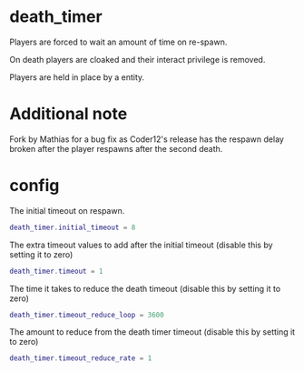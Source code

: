 # death_timer
Players are forced to wait an amount of time on re-spawn. 

On death players are cloaked and their interact privilege is removed. 

Players are held in place by a entity.

# Additional note
Fork by Mathias for a bug fix as Coder12's release has the respawn delay broken after the player respawns after the second death.

# config

The initial timeout on respawn.

``` lua
death_timer.initial_timeout = 8
```

The extra timeout values to add after the initial timeout (disable this by setting it to zero)

``` lua
death_timer.timeout = 1
```

The time it takes to reduce the death timeout (disable this by setting it to zero)

``` lua
death_timer.timeout_reduce_loop = 3600
```

The amount to reduce from the death timer timeout (disable this by setting it to zero)

``` lua
death_timer.timeout_reduce_rate = 1
```
